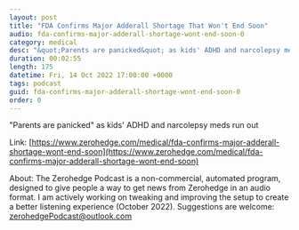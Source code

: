 ```yaml
---
layout: post
title: "FDA Confirms Major Adderall Shortage That Won't End Soon"
audio: fda-confirms-major-adderall-shortage-wont-end-soon-0
category: medical
desc: "&quot;Parents are panicked&quot; as kids' ADHD and narcolepsy meds run out"
duration: 00:02:55
length: 175
datetime: Fri, 14 Oct 2022 17:00:00 +0000
tags: podcast
guid: fda-confirms-major-adderall-shortage-wont-end-soon-0
order: 0
---
```

&quot;Parents are panicked&quot; as kids' ADHD and narcolepsy meds run out

Link: [https://www.zerohedge.com/medical/fda-confirms-major-adderall-shortage-wont-end-soon](https://www.zerohedge.com/medical/fda-confirms-major-adderall-shortage-wont-end-soon)

About: The Zerohedge Podcast is a non-commercial, automated program, designed to give people a way to get news from Zerohedge in an audio format.  I am actively working on tweaking and improving the setup to create a better listening experience (October 2022).  Suggestions are welcome: [zerohedgePodcast@outlook.com](mailto:zerohedgePodcast@outlook.com)